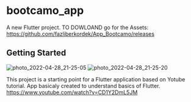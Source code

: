 # bootcamo_app

A new Flutter project.
TO DOWLOAND go for the Assets: https://github.com/fazliberkordek/App_Bootcamo/releases

## Getting Started

![photo_2022-04-28_21-25-05](https://user-images.githubusercontent.com/76954796/165821610-206ee221-e6cd-45a9-b4e5-393ecf0a6f24.jpg)
![photo_2022-04-28_21-25-20](https://user-images.githubusercontent.com/76954796/165821712-dcb9464a-a3b0-4b73-ae94-e0d3c1937f1a.jpg)


This project is a starting point for a Flutter application based on Yotube tutorial.
App basicaly created to understand basics of Flutter.
https://www.youtube.com/watch?v=CD1Y2DmL5JM
